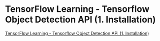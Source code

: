 # TensorFlow Learning - Tensorflow Object Detection API (1. Installation)
[TensorFlow Learning - Tensorflow Object Detection API (1. Installation)](https://aiwithcloud.com/2022/09/16/tensorflow_learning___tensorflow_object_detection_api_1-_installation/)